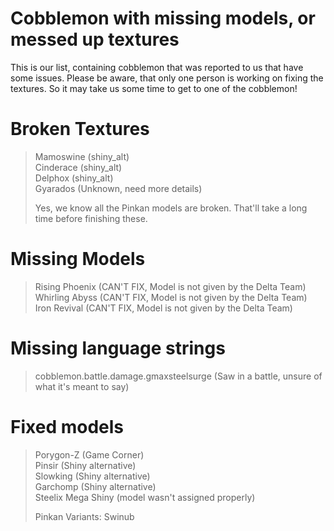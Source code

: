 # Cobblemon with missing models, or messed up textures
This is our list, containing cobblemon that was reported to us that have some issues.
Please be aware, that only one person is working on fixing the textures. So it may take us some time to get to one of the cobblemon!

# Broken Textures
> Mamoswine (shiny_alt)<br>
> Cinderace (shiny_alt)<br>
> Delphox (shiny_alt)<br>
> Gyarados (Unknown, need more details)<br>
> 
> Yes, we know all the Pinkan models are broken. That'll take a long time before finishing these.

# Missing Models
> Rising Phoenix (CAN'T FIX, Model is not given by the Delta Team)<br>
> Whirling Abyss (CAN'T FIX, Model is not given by the Delta Team)<br>
> Iron Revival (CAN'T FIX, Model is not given by the Delta Team)<br>

# Missing language strings
> cobblemon.battle.damage.gmaxsteelsurge (Saw in a battle, unsure of what it's meant to say)

# Fixed models
> Porygon-Z (Game Corner)<br>
> Pinsir (Shiny alternative)<br>
> Slowking (Shiny alternative)<br>
> Garchomp (Shiny alternative)<br>
> Steelix Mega Shiny (model wasn't assigned properly)<br>
> 
> Pinkan Variants: Swinub<br>
